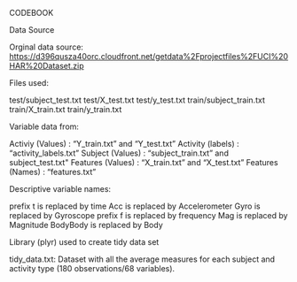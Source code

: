 CODEBOOK

Data Source

Orginal data source: https://d396qusza40orc.cloudfront.net/getdata%2Fprojectfiles%2FUCI%20HAR%20Dataset.zip

Files used:

test/subject_test.txt
test/X_test.txt
test/y_test.txt
train/subject_train.txt
train/X_train.txt
train/y_train.txt

Variable data from:

Activiy  (Values) : “Y_train.txt” and “Y_test.txt”
Activity (labels) : “activity_labels.txt”
Subject  (Values) : “subject_train.txt” and subject_test.txt"
Features (Values) : “X_train.txt” and “X_test.txt”
Features (Names)  : “features.txt”

Descriptive variable names:

prefix t is replaced by time
Acc is replaced by Accelerometer
Gyro is replaced by Gyroscope
prefix f is replaced by frequency
Mag is replaced by Magnitude
BodyBody is replaced by Body

Library (plyr) used to create tidy data set

tidy_data.txt: Dataset with all the average measures for each subject and activity type (180 observations/68 variables).